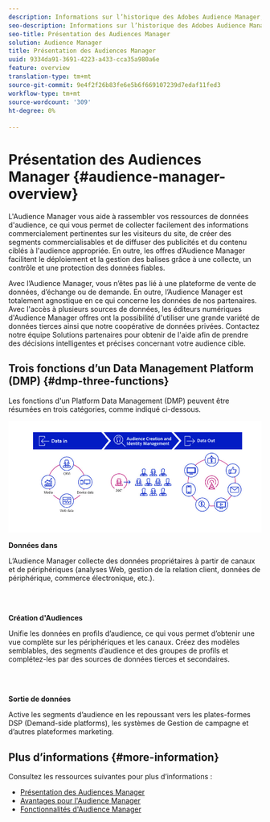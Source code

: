 ```yaml
---
description: Informations sur l’historique des Adobes Audience Manager, les types de données collectées, la segmentation, le rapports, etc.
seo-description: Informations sur l’historique des Adobes Audience Manager, les types de données collectées, la segmentation, le rapports, etc.
seo-title: Présentation des Audiences Manager
solution: Audience Manager
title: Présentation des Audiences Manager
uuid: 9334da91-3691-4223-a433-cca35a980a6e
feature: overview
translation-type: tm+mt
source-git-commit: 9e4f2f26b83fe6e5b6f669107239d7edaf11fed3
workflow-type: tm+mt
source-wordcount: '309'
ht-degree: 0%

---
```



# Présentation des Audiences Manager {#audience-manager-overview}

L&#39;Audience Manager vous aide à rassembler vos ressources de données d&#39;audience, ce qui vous permet de collecter facilement des informations commercialement pertinentes sur les visiteurs du site, de créer des segments commercialisables et de diffuser des publicités et du contenu ciblés à l&#39;audience appropriée. En outre, les offres d’Audience Manager facilitent le déploiement et la gestion des balises grâce à une collecte, un contrôle et une protection des données fiables.

Avec l’Audience Manager, vous n’êtes pas lié à une plateforme de vente de données, d’échange ou de demande. En outre, l’Audience Manager est totalement agnostique en ce qui concerne les données de nos partenaires. Avec l&#39;accès à plusieurs sources de données, les éditeurs numériques d&#39;Audience Manager offres ont la possibilité d&#39;utiliser une grande variété de données tierces ainsi que notre coopérative de données privées. Contactez notre équipe Solutions partenaires pour obtenir de l&#39;aide afin de prendre des décisions intelligentes et précises concernant votre audience cible.

## Trois fonctions d’un Data Management Platform (DMP) {#dmp-three-functions}

Les fonctions d&#39;un Platform Data Management (DMP) peuvent être résumées en trois catégories, comme indiqué ci-dessous.

![Image de trois fonctions DMP : Données d&#39;entrée, création d&#39;Audiences, sortie de données](/help/using/overview/assets/dmp-functions.png)

**Données dans**

L’Audience Manager collecte des données propriétaires à partir de canaux et de périphériques (analyses Web, gestion de la relation client, données de périphérique, commerce électronique, etc.).

<br> 

**Création d&#39;Audiences**

Unifie les données en profils d’audience, ce qui vous permet d’obtenir une vue complète sur les périphériques et les canaux. Créez des modèles semblables, des segments d’audience et des groupes de profils et complétez-les par des sources de données tierces et secondaires.

<br> 

**Sortie de données**

Active les segments d’audience en les repoussant vers les plates-formes DSP (Demand-side platforms), les systèmes de Gestion de campagne et d’autres plateformes marketing.

## Plus d’informations {#more-information}

Consultez les ressources suivantes pour plus d’informations :
* [Présentation des Audiences Manager](https://www.adobe.com/analytics/audience-manager.html)
* [Avantages pour l&#39;Audience Manager](https://www.adobe.com/analytics/audience-manager/benefits.html)
* [Fonctionnalités d&#39;Audience Manager](https://www.adobe.com/analytics/audience-manager/features.html)


<!--

## History and Background {#history-and-background}

Audience Manager started as Demdex in 2008. It was acquired by Adobe Systems in 2011 and subsequently rebranded as Audience Manager.

## History {#history}

Since 2008, Audience Manager (formerly, [!UICONTROL Demdex]) has been a pioneer in the on-line audience management market. Audience Manager services power dynamic, multi-channel online data strategies. Our platform and services are used by an array of diverse industries from automobiles (AutoTrader), to airlines (American Airlines), and financial services companies (American Express). Audience Manager uses enterprise-level technology to provide the scale, reliability, analytics, and performance to help your business succeed online. Audience Manager integrates with the Adobe Experience Cloud to help you centralize, manage, and take action on your data assets across a growing number of digitally addressable channels.

## Audience Manager and its Data Management Platform (DMP) {#aam-dmp}

Audience Manager helps you manage your data pipeline. Our service is a catalyst that transforms generic users and raw data signals into actual audience segments used for multi-channel marketing efforts. Additionally, Audience Manager provides tools for tag management and audience analytics while simultaneously meeting the privacy and data security needs of clients and consumers.

![](assets/am_overview_80.png)


-->